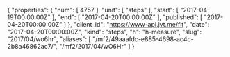 {
  "properties": {
    "num": [
      4757
    ],
    "unit": [
      "steps"
    ],
    "start": [
      "2017-04-19T00:00:00Z"
    ],
    "end": [
      "2017-04-20T00:00:00Z"
    ],
    "published": [
      "2017-04-20T00:00:00Z"
    ]
  },
  "client_id": "https://www-api.jvt.me/fit",
  "date": "2017-04-20T00:00:00Z",
  "kind": "steps",
  "h": "h-measure",
  "slug": "2017/04/wo6hr",
  "aliases": [
    "/mf2/49aaafdc-e885-4698-ac4c-2b8a46862ac7/",
    "/mf2/2017/04/wO6Hr"
  ]
}
